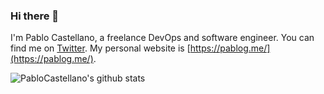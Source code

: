 ### Hi there 👋

I'm Pablo Castellano, a freelance DevOps and software engineer. You can find me on [Twitter](https://twitter.com/_pablog). My personal website is [https://pablog.me/](https://pablog.me/).

![PabloCastellano's github stats](https://github-readme-stats.vercel.app/api?username=PabloCastellano&theme=cobalt)

<!--
**PabloCastellano/PabloCastellano** is a ✨ _special_ ✨ repository because its `README.md` (this file) appears on your GitHub profile.

Here are some ideas to get you started:

- 🌱 I’m currently learning ...
- 👯 I’m looking to collaborate on ...
- 🤔 I’m looking for help with ...
- 💬 Ask me about ...
- 📫 How to reach me: ...
- 😄 Pronouns: ...
- ⚡ Fun fact: ...
-->
